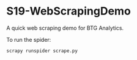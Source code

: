# S19-WebScrapingDemo
A quick web scraping demo for BTG Analytics.

To run the spider:

```scrapy runspider scrape.py```
